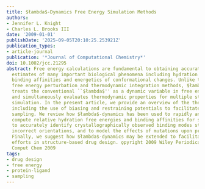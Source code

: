 ```yaml
---
title: $łambda$-Dynamics Free Energy Simulation Methods
authors:
- Jennifer L. Knight
- Charles L. Brooks III
date: '2009-01-01'
publishDate: '2025-09-05T20:10:25.253921Z'
publication_types:
- article-journal
publication: '*Journal of Computational Chemistry*'
doi: 10.1002/jcc.21295
abstract: Free energy calculations are fundamental to obtaining accurate theoretical
  estimates of many important biological phenomena including hydration energies, protein-ligand
  binding affinities and energetics of conformational changes. Unlike traditional
  free energy perturbation and thermodynamic integration methods, $łambda$-dynamics
  treats the conventional ``$łambda$'' as a dynamic variable in free energy simulations
  and simultaneously evaluates thermodynamic properties for multiple states in a single
  simulation. In the present article, we provide an overview of the theory of $łambda$-dynamics,
  including the use of biasing and restraining potentials to facilitate conformational
  sampling. We review how $łambda$-dynamics has been used to rapidly and reliably
  compute relative hydration free energies and binding affinities for series of ligands,
  to accurately identify crystallographically observed binding modes starting from
  incorrect orientations, and to model the effects of mutations upon protein stability.
  Finally, we suggest how $łambda$-dynamics may be extended to facilitate modeling
  efforts in structure-based drug design. o̧pyright 2009 Wiley Periodicals, Inc. J
  Comput Chem 2009
tags:
- drug design
- free energy
- protein-ligand
- sampling
---
```

